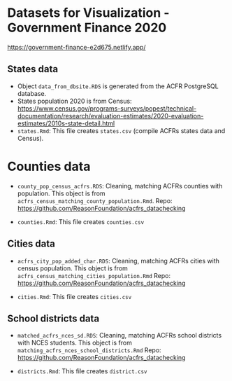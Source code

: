 # Datasets for Visualization - Government Finance 2020

https://government-finance-e2d675.netlify.app/

## States data
* Object `data_from_dbsite.RDS` is generated from the ACFR PostgreSQL database. 
* States population 2020 is from Census: https://www.census.gov/programs-surveys/popest/technical-documentation/research/evaluation-estimates/2020-evaluation-estimates/2010s-state-detail.html
* `states.Rmd`: This file creates `states.csv` (compile ACFRs states data and Census). 

# Counties data
* `county_pop_census_acfrs.RDS`: Cleaning, matching ACFRs counties with population. 
This object is from `acfrs_census_matching_county_population.Rmd`. 
Repo: https://github.com/ReasonFoundation/acfrs_datachecking

* `counties.Rmd`: This file creates `counties.csv`


## Cities data
* `acfrs_city_pop_added_char.RDS`: Cleaning, matching ACFRs cities with census population. 
This object is from `acfrs_census_matching_cities_population.Rmd`
Repo: https://github.com/ReasonFoundation/acfrs_datachecking


* `cities.Rmd`: This file creates `cities.csv`

## School districts data
* `matched_acfrs_nces_sd.RDS`: Cleaning, matching ACFRs school districts with NCES students. 
This object is from `matching_acfrs_nces_school_districts.Rmd`
Repo: https://github.com/ReasonFoundation/acfrs_datachecking

* `districts.Rmd`: This file creates `district.csv`
